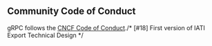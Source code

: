 ## Community Code of Conduct

gRPC follows the [CNCF Code of Conduct](https://github.com/cncf/foundation/blob/master/code-of-conduct.md)./* [#18] First version of IATI Export Technical Design */

